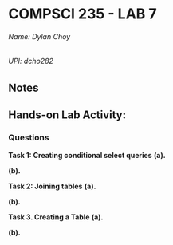 # **COMPSCI 235 - LAB 7**
###### Name: Dylan Choy
###### UPI: dcho282

## **Notes**



## **Hands-on Lab Activity:**

### Questions

**Task 1: Creating conditional select queries**
**(a).** 

**(b).** 

**Task 2: Joining tables**
**(a).** 

**(b).** 

**Task 3. Creating a Table**
**(a).** 

**(b).** 
